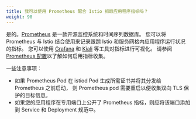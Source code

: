 ```yaml
---
title: 我可以使用 Prometheus 配合 Istio 抓取应用程序指标吗？
weight: 90
---
```


是的。[Prometheus](https://prometheus.io/) 是一款开源监控系统和时间序列数据库。
您可以将 Prometheus 与 Istio 结合使用来记录跟踪 Istio 和服务网格内应用程序运行状况的指标。
您可以使用 [Grafana](/zh/docs/ops/integrations/grafana/) 和
[Kiali](/zh/docs/tasks/observability/kiali/) 等工具对指标进行可视化。
请参阅 [Prometheus 配置](/zh/docs/ops/integrations/prometheus/#Configuration)以了解如何启用指标收集。

一些注意事项：

- 如果 Prometheus Pod 在 istiod Pod 生成所需证书并将其分发给 Prometheus 之前启动，
  则 Prometheus pod 需要重启以便收集双向 TLS 保护的目标信息。
- 如果您的应用程序在专用端口上公开了 Prometheus 指标，则应将该端口添加到 Service 和 Deployment 规范中。

